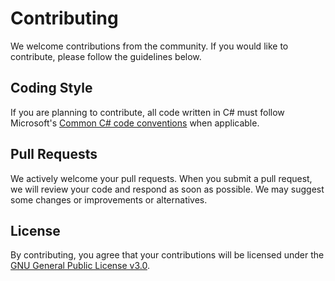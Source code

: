 # Contributing

We welcome contributions from the community. If you would like to contribute, please follow the guidelines below.

## Coding Style

If you are planning to contribute, all code written in C# must follow Microsoft's [Common C# code conventions](https://roblox.github.io/lua-style-guide/) when applicable.

## Pull Requests

We actively welcome your pull requests. When you submit a pull request, we will review your code and respond as soon as possible. We may suggest some changes or improvements or alternatives.

## License

By contributing, you agree that your contributions will be licensed under the [GNU General Public License v3.0](https://www.gnu.org/licenses/).
